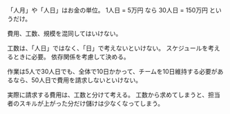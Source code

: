 「人月」や「人日」はお金の単位。
1人日 = 5万円 なら 30人日 = 150万円 というだけ。

費用、工数、規模を混同してはいけない。

工数は、「人日」ではなく、「日」で考えないといけない。
スケジュールを考えるときに必要。
依存関係を考慮して決める。

作業は5人で30人日でも、全体で10日かかって、チームを10日維持する必要があるなら、50人日で費用を請求しないといけない。

実際に請求する費用は、工数と分けて考える。
工数から求めてしまうと、担当者のスキルが上がった分だけ儲けは少なくなってしまう。
